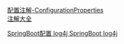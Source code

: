 [配置注解-ConfigurationProperties](http://blog.csdn.net/yingxiake/article/details/51263071)  
[注解大全](https://www.cnblogs.com/tanwei81/p/6814022.html)

[SpringBoot配置 log4j ](http://412887952-qq-com.iteye.com/blog/2306974)
[SpringBoot log4j](http://blog.didispace.com/springbootlog4j/)  